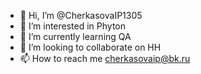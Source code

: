 - 👋 Hi, I’m @CherkasovaIP1305
- 👀 I’m interested in Phyton
- 🌱 I’m currently learning QA
- 💞️ I’m looking to collaborate on HH
- 📫 How to reach me cherkasovaip@bk.ru

